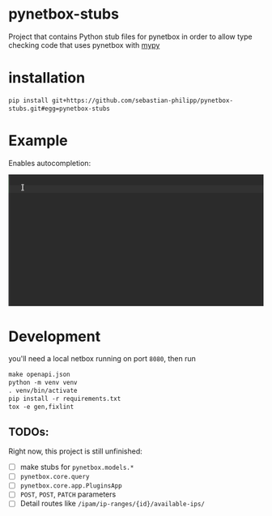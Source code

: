# pynetbox-stubs

Project that contains Python stub files for pynetbox in order to allow type checking 
code that uses pynetbox with [mypy](http://mypy-lang.org/)

# installation

```shell
pip install git+https://github.com/sebastian-philipp/pynetbox-stubs.git#egg=pynetbox-stubs
```

# Example

Enables autocompletion: 

![](pynetbox-stubs.gif)

# Development

you'll need a local netbox running on port `8080`, then run 

```shell
make openapi.json
python -m venv venv
. venv/bin/activate 
pip install -r requirements.txt
tox -e gen,fixlint
```

## TODOs:

Right now, this project is still unfinished:

* [ ] make stubs for `pynetbox.models.*`
* [ ] `pynetbox.core.query`
* [ ] `pynetbox.core.app.PluginsApp`
* [ ] `POST`, `POST`, `PATCH` parameters
* [ ] Detail routes like `/ipam/ip-ranges/{id}/available-ips/`
